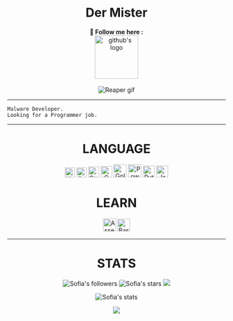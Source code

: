 <h1 align=center>Der Mister</h1>

<!--
    0xfffcf was here.

    Thanks <3
-->

<p align=center>
    <b>🍇 Follow me here :</b><br/>
    <a href="https://github.com/0xfffcf">
        <img src="https://icon-library.com/images/icon-github/icon-github-28.jpg" title="My github" alt="github's logo" width="100px"/>
    </a>
    </a>
    <br/>
    <br/>
    <img src="https://media2.giphy.com/media/h5NLPVn3rg0Rq/giphy.gif?cid=ecf05e47bq4kzmx2bqw5clt95mtn7h173d89k7rasjzqy2q8&rid=giphy.gif&ct=g" alt="Reaper gif"/>
</p>

---

```
Malware Developer.
Looking for a Programmer job.
```

---

<h1 align="center">LANGUAGE</h1>

<p align="center">
    <img width="23px" src="https://upload.wikimedia.org/wikipedia/commons/thumb/8/80/HTML5_logo_resized.svg/1200px-HTML5_logo_resized.svg.png" alt="Html's logo">
    <img width="23px" src="https://upload.wikimedia.org/wikipedia/commons/thumb/3/3d/CSS.3.svg/1200px-CSS.3.svg.png" alt="Css's logo"/>
    <img width="25px" src="https://upload.wikimedia.org/wikipedia/commons/thumb/1/18/ISO_C%2B%2B_Logo.svg/1200px-ISO_C%2B%2B_Logo.svg.png" alt="C++'s logo"/>
    <img width="26px" src="https://upload.wikimedia.org/wikipedia/commons/thumb/1/18/C_Programming_Language.svg/695px-C_Programming_Language.svg.png" alt="C logo"/>
    <img width="30px" src="https://support.discord.com/hc/user_images/w3-GkZneLZmfg6odFGLqoQ.png" alt="Golang's logo"/>
    <img width="30px" src="https://upload.wikimedia.org/wikipedia/commons/2/2f/PowerShell_5.0_icon.png" alt="Powershell's logo"/>
    <img width="27px" src="https://upload.wikimedia.org/wikipedia/commons/thumb/c/c3/Python-logo-notext.svg/1024px-Python-logo-notext.svg.png" alt="Python's logo"/>
    <img width="27px" src="https://seeklogo.com/images/J/java-logo-7F8B35BAB3-seeklogo.com.png" alt="Java's logo"/>
</p>

<h1 align="center">LEARN</h1>

<p align="center">
    <img width="30px" src="https://www.powerandcables.com/wp-content/uploads/2021/02/ASM-Symbol-Blue-Tight-002-min.png" alt="Assembly x86's logo"/>
    <img width="29px" src="https://upload.wikimedia.org/wikipedia/commons/thumb/4/4b/Bash_Logo_Colored.svg/1200px-Bash_Logo_Colored.svg.png" alt="Bash's logo"/>

</p>

---

<h1 align="center">STATS</h1>

<p align="center">
    <img src="https://img.shields.io/github/followers/0xfffcf?color=7143de" alt="Sofia's followers"/>
    <img src="https://img.shields.io/github/stars/0xfffcf?color=7143de" alt="Sofia's stars"/>
    <img src="https://komarev.com/ghpvc/?username=0xfffcf&color=7143de">
</p>

<p align="center">
    <img align="center" src="https://github-readme-stats.vercel.app/api?username=0xfffcf&show_icons=true&include_all_commits=true&show_icons=true&title_color=fff&icon_color=7143de&text_color=9f9f9f&bg_color=151515" alt="Sofia's stats"/> 
</p>

<p align="center"> 
    <img align="center" src="https://github-readme-stats.vercel.app/api/top-langs/?username=0xfffcf&layout=compact&show_icons=true&title_color=7143de&icon_color=79ff97&text_color=9f9f9f&bg_color=151515"/>
</p>
